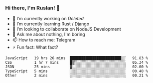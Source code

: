 ### Hi there, I'm Ruslan! 👋

- 🔭 I’m currently working on *Deleted*
- 🌱 I’m currently learning Rust / Django
- 👯 I’m looking to collaborate on NodeJS Development
- 💬 Ask me about nothing, I'm boring
- 📫 How to reach me: Telegram
- ⚡ Fun fact: What fact?

<!--START_SECTION:waka-->
```text
JavaScript   19 hrs 26 mins  ███████████████████████░░   91.83 % 
CSS          1 hr 7 mins     █▒░░░░░░░░░░░░░░░░░░░░░░░   05.34 % 
JSON         25 mins         ▓░░░░░░░░░░░░░░░░░░░░░░░░   02.00 % 
TypeScript   5 mins          ░░░░░░░░░░░░░░░░░░░░░░░░░   00.40 % 
Other        2 mins          ░░░░░░░░░░░░░░░░░░░░░░░░░   00.21 % 
```
<!--END_SECTION:waka-->
